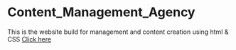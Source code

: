 # Content_Management_Agency
This is the website build for management and content creation using html & CSS  [Click here](https://kharey02.github.io/Content_Management_Agency/)
